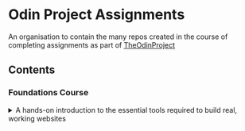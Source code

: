 # Odin Project Assignments

An organisation to contain the many repos created in the course of completing assignments as part of [TheOdinProject](https://www.theodinproject.com)

## Contents

<h3>Foundations Course</h3>
<details><summary>A hands-on introduction to the essential tools required to build real, working websites</summary>
<ul>

<li>
<h3>HTML Foundations</h3>
<details><summary>The basics of HTML</summary>
<ul>
<li><a href="https://github.com/OdinProjectAssignments/html-foundations_project-recipes">Project: Recipes</a></li>
</ul>
</details>
</li>

<li>
<h3>CSS Foundations</h3>
<details><summary>The basics of CSS</summary>
<ul>
<li><a href="https://github.com/OdinProjectAssignments/css-foundations_intro-to-css">Intro To CSS</a></li>
<li><a href="https://github.com/OdinProjectAssignments/css-foundations_the-cascade">The Cascade</a></li>
<li><a href="https://github.com/OdinProjectAssignments/css-foundations_block-and-inline">Block And Inline</a></li>
<li><a href="https://github.com/OdinProjectAssignments/css-foundations_flex-alignment">Flex Alignment</a></li>
</ul>
</details>
</li>

</ul>
</details>
